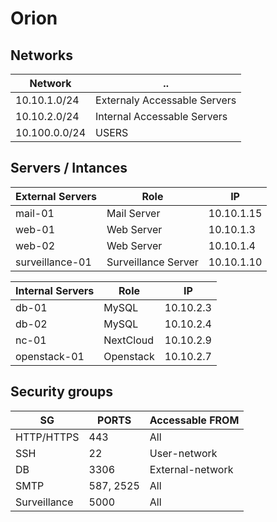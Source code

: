 # Orion

## Networks

| Network       | ..                           |
| ------------- | ---------------------------- |
| 10.10.1.0/24  | Externaly Accessable Servers |
| 10.10.2.0/24  | Internal Accessable Servers  |
| 10.100.0.0/24 | USERS                        |

## Servers / Intances 
| External Servers | Role                | IP         |
| ---------------- | ------------------- | ---------- |
| mail-01          | Mail Server         | 10.10.1.15 |
| web-01           | Web Server          | 10.10.1.3  |
| web-02           | Web Server          | 10.10.1.4  |
| surveillance-01  | Surveillance Server | 10.10.1.10 |

| Internal Servers | Role      | IP        |
| ---------------- | --------- | --------- |
| db-01            | MySQL     | 10.10.2.3 |
| db-02            | MySQL     | 10.10.2.4 |
| nc-01            | NextCloud | 10.10.2.9 |
| openstack-01     | Openstack | 10.10.2.7 |


## Security groups
| SG           | PORTS     | Accessable FROM  |
| ------------ | --------- | ---------------- |
| HTTP/HTTPS   | 443       | All              |
| SSH          | 22        | User-network     |
| DB           | 3306      | External-network |
| SMTP         | 587, 2525 | All              |
| Surveillance | 5000      | All              |
